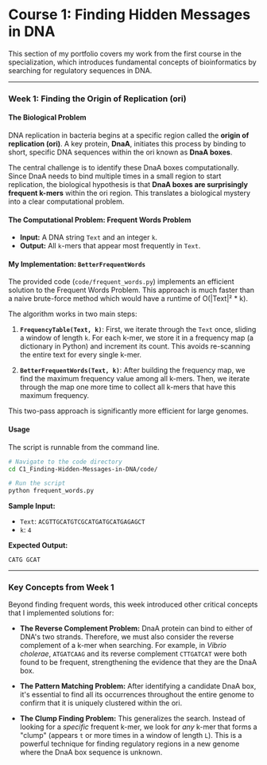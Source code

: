 # Course 1: Finding Hidden Messages in DNA

This section of my portfolio covers my work from the first course in the specialization, which introduces fundamental concepts of bioinformatics by searching for regulatory sequences in DNA.

---

### Week 1: Finding the Origin of Replication (ori)

#### The Biological Problem

DNA replication in bacteria begins at a specific region called the **origin of replication (ori)**. A key protein, **DnaA**, initiates this process by binding to short, specific DNA sequences within the ori known as **DnaA boxes**.

The central challenge is to identify these DnaA boxes computationally. Since DnaA needs to bind multiple times in a small region to start replication, the biological hypothesis is that **DnaA boxes are surprisingly frequent k-mers** within the ori region. This translates a biological mystery into a clear computational problem.

#### The Computational Problem: Frequent Words Problem

-   **Input:** A DNA string `Text` and an integer `k`.
-   **Output:** All `k`-mers that appear most frequently in `Text`.

#### My Implementation: `BetterFrequentWords`

The provided code (`code/frequent_words.py`) implements an efficient solution to the Frequent Words Problem. This approach is much faster than a naive brute-force method which would have a runtime of O(|Text|² * k).

The algorithm works in two main steps:

1.  **`FrequencyTable(Text, k)`**: First, we iterate through the `Text` once, sliding a window of length `k`. For each k-mer, we store it in a frequency map (a dictionary in Python) and increment its count. This avoids re-scanning the entire text for every single k-mer.

2.  **`BetterFrequentWords(Text, k)`**: After building the frequency map, we find the maximum frequency value among all k-mers. Then, we iterate through the map one more time to collect all k-mers that have this maximum frequency.

This two-pass approach is significantly more efficient for large genomes.

#### Usage

The script is runnable from the command line.

```bash
# Navigate to the code directory
cd C1_Finding-Hidden-Messages-in-DNA/code/

# Run the script
python frequent_words.py
```

**Sample Input:**
- `Text`: `ACGTTGCATGTCGCATGATGCATGAGAGCT`
- `k`: `4`

**Expected Output:**
```
CATG GCAT
```

---

### Key Concepts from Week 1

Beyond finding frequent words, this week introduced other critical concepts that I implemented solutions for:

*   **The Reverse Complement Problem:** DnaA protein can bind to either of DNA's two strands. Therefore, we must also consider the reverse complement of a k-mer when searching. For example, in *Vibrio cholerae*, `ATGATCAAG` and its reverse complement `CTTGATCAT` were both found to be frequent, strengthening the evidence that they are the DnaA box.

*   **The Pattern Matching Problem:** After identifying a candidate DnaA box, it's essential to find all its occurrences throughout the entire genome to confirm that it is uniquely clustered within the ori.

*   **The Clump Finding Problem:** This generalizes the search. Instead of looking for a *specific* frequent k-mer, we look for *any* k-mer that forms a "clump" (appears `t` or more times in a window of length `L`). This is a powerful technique for finding regulatory regions in a new genome where the DnaA box sequence is unknown.

